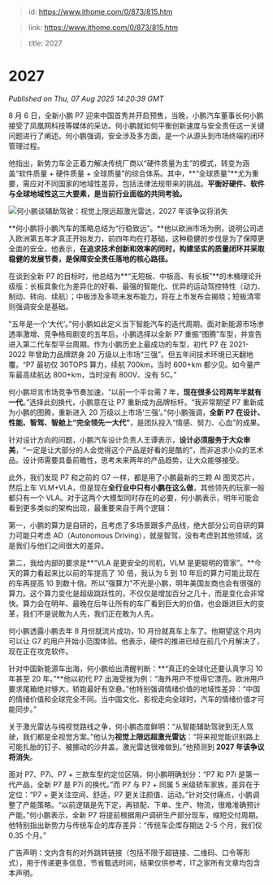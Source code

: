 > id: https://www.ithome.com/0/873/815.htm

> link: https://www.ithome.com/0/873/815.htm

> title: 2027

# 2027
_Published on Thu, 07 Aug 2025 14:20:39 GMT_

8 月 6 日，全新小鹏 P7 迎来中国首秀并开启预售，当晚，小鹏汽车董事长何小鹏接受了凤凰网科技等媒体的采访。何小鹏就如何平衡创新速度与安全责任这一关键问题进行了阐述。何小鹏强调，安全涉及多方面，是一个从源头到市场终端的闭环管理过程。

他指出，新势力车企正着力解决传统厂商以“硬件质量为主”的模式，转变为涵盖“软件质量 + 硬件质量 + 全球质量”的综合体系。其中，**“全球质量”**尤为重要，需应对不同国家的地域性差异，包括法律法规带来的挑战。**平衡好硬件、软件与全球地域性这三大要素，是当前行业面临的共同考验。**

![](https://img.ithome.com/newsuploadfiles/2025/8/8aa7d8fe-6925-4b75-a613-9f0b4b122125.png?x-bce-process=image/format,f_auto "何小鹏谈辅助驾驶：视觉上限远超激光雷达，2027 年该争议将消失")

**何小鹏将小鹏汽车的策略总结为“行稳致远”。**他以欧洲市场为例，说明公司进入欧洲第五年才真正开始发力，前四年均在打基础，这种稳健的步伐是为了保障更全面的安全。他表示，**在追求技术创新和效率的同时，构建坚实的质量闭环并采取稳健的发展节奏，是保障安全责任落地的核心路径。**

在谈到全新 P7 的目标时，他总结为**“无短板、中板高、有长板”**的木桶理论升级版：长板具象化为差异化的好看、最强的智能化、优异的运动驾控特性（动力、制动、转向、续航）；中板涉及多项未发布能力，将在上市发布会揭晓；短板清零则强调安全是基础。

“五年是一个‘大代’。”何小鹏如此定义当下智能汽车的迭代周期。面对新能源市场渗透率激增、竞争格局剧变的五年后，小鹏选择以全新 P7 重振“图腾”车型，并宣告进入第二代车型平台周期。作为小鹏历史上最成功的车型，初代 P7 在 2021-2022 年曾助力品牌跻身 20 万级以上市场“三强”。但五年间技术环境已天翻地覆。“P7 最初仅 30TOPS 算力，续航 700km，当时 600+km 都少见。如今量产车最高续航达 800+km，当时没有 800V、没有 5C。”

何小鹏坦言市场竞争节奏加速，“以前一个平台需 7 年，**现在很多公司两年半就有一代**。”选择此刻换代，小鹏意在让 P7 重新成为品牌标杆。“我非常期望 P7 重新成为小鹏的图腾，重新进入 20 万级以上市场‘三强’。”何小鹏强调，**全新 P7 在设计、性能、智驾、智舱上“完全领先一大代”**，是团队投入“情感、努力、心血”的成果。

针对设计方向的问题，小鹏汽车设计负责人王谭表示，**设计必须服务于大众审美**，“一定是让大部分的人会觉得这个产品是好看的是酷的”，而非追求小众的艺术品。设计师需要具备前瞻性，思考未来两年的产品趋势，让大众能够接受。

此外，我们发现 P7 和之前的 G7 一样，都是用了小鹏最新的三颗 AI 图灵芯片，然后上车 VLM+VLA，但是现在**全行业中只有小鹏在这么做**，其他领先的玩家一般都只有一个 VLA。对于这两个大模型同时存在的必要，何小鹏表示，明年可能会看到更多类似的架构出现，最重要来自于两个逻辑：

第一，小鹏的算力是自研的，且考虑了多场景跟多产品线，绝大部分公司自研的算力可能只考虑 AD（Autonomous Driving），就是智驾，没有考虑到其他领域，这是我们与他们之间很大的差异。

第二，我给内部的要求是**“VLA 是更安全的司机，VLM 是更聪明的管家”。**今天的算力看起来比以前的车提高了 10 倍，我认为 5 到 10 年后的算力可能比现在的车再提高 10 到数十倍。所以“强算力”不光是小鹏，明年美国友商也会有很强的算力。这个算力变化是超级跳跃性的，不仅仅是增加百分之几十，而是变化会非常快。算力会在明年、最晚在后年让所有的车厂看到巨大的价值，也会跟进巨大的变革，我们不是说敢为人先，我们正在敢为人先。

何小鹏透露小鹏去年 8 月份就流片成功，10 月份就真车上车了。他期望这个月内可以让 G7 的用户开始小范围体验。他表示，硬件的推进已经在前几个月解决了，现在正在攻克软件。

针对中国新能源车出海，何小鹏给出清醒判断：**“真正的全球化还要认真学习 10 年甚至 20 年。”**他以初代 P7 出海受挫为例：“海外用户不觉得它漂亮。欧洲用户要求尾箱绝对够大，轿跑最好有空悬。”他特别强调情绪价值的地域性差异：“中国的情绪价值和全球完全不同。当中国文化、影视走向全球时，汽车的情绪价值才可能同步。”

关于激光雷达与纯视觉路线之争，何小鹏态度鲜明：“从智能辅助驾驶到无人驾驶，我们都是全视觉方案。”他认为**视觉上限远超激光雷达**：“将来视觉能识别路上可能扎胎的钉子、被挪动的沙井盖，激光雷达很难做到。”他预测到 **2027 年该争议将消失**。

面对 P7、P7i、P7 + 三款车型的定位区隔，何小鹏明确划分：“P7 和 P7i 是第一代产品，全新 P7 是 P7i 的换代。”而 P7 与 P7 + 同属 5 米级轿车家族，差异在于定位：“P7 + 更关注空间、舒适，P7 更关注颜值、运动。”针对交付痛点，小鹏调整了产能策略。“以前逻辑是先下定，再锁配、下单、生产、物流，很难准确预计产能。”何小鹏表示，全新 P7 将提前根据用户调研生产部分现车，缩短交付周期。他特别指出新势力与传统车企的库存差异：“传统车企库存期达 2-5 个月，我们仅 0.35 个月。”

广告声明：文内含有的对外跳转链接（包括不限于超链接、二维码、口令等形式），用于传递更多信息，节省甄选时间，结果仅供参考，IT之家所有文章均包含本声明。
